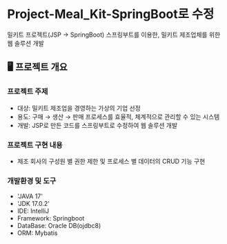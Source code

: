 # Project-Meal_Kit-SpringBoot로 수정
밀키트 프로젝트(JSP → SpringBoot)
스프링부트를 이용한, 밀키트 제조업체를 위한 웹 솔루션 개발

## 🖥️ 프로젝트 개요
### 프로젝트 주제
  - 대상: 밀키트 제조업을 경영하는 가상의 기업 선정
  - 용도: 구매 → 생산 → 판매 프로세스를 효율적, 체계적으로 관리할 수 있는 시스템
  - 개발: JSP로 만든 코드를 스프링부트로 수정하여 웹 솔루션 개발
### 프로젝트 구현 내용
  - 제조 회사의 구성원 별 권한 제한 및 프로세스 별 데이터의 CRUD 기능 구현
### 개발환경 및 도구
  - 'JAVA 17'
  - 'JDK 17.0.2'
  - IDE: IntelliJ
  - Framework: Springboot
  - DataBase: Oracle DB(ojdbc8)
  - ORM: Mybatis
